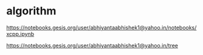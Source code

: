 # algorithm

https://notebooks.gesis.org/user/abhiyantaabhishek1@yahoo.in/notebooks/xcpp.ipynb

https://notebooks.gesis.org/user/abhiyantaabhishek1@yahoo.in/tree
